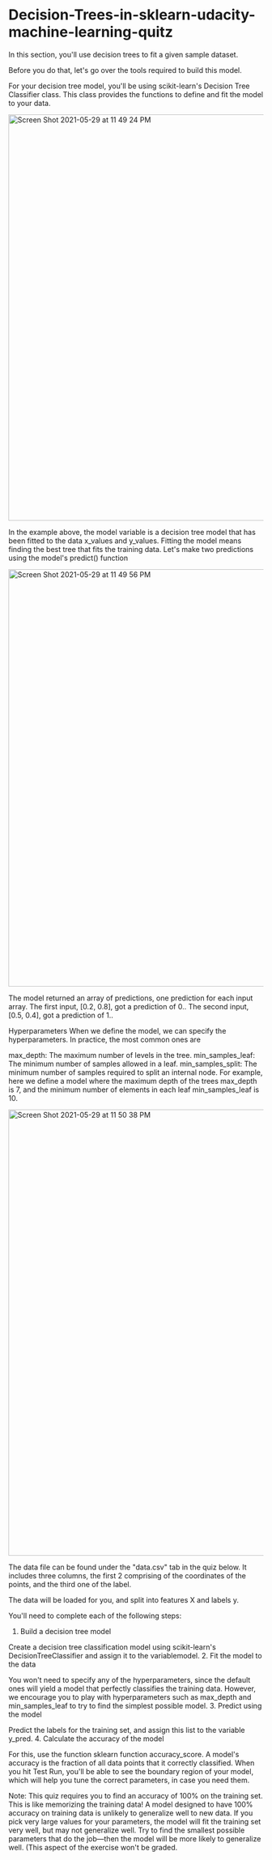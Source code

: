 # Decision-Trees-in-sklearn-udacity-machine-learning-quitz


In this section, you'll use decision trees to fit a given sample dataset.

Before you do that, let's go over the tools required to build this model.

For your decision tree model, you'll be using scikit-learn's Decision Tree Classifier class. This class provides the functions to define and fit the model to your data.


<img width="803" alt="Screen Shot 2021-05-29 at 11 49 24 PM" src="https://user-images.githubusercontent.com/25523756/120095046-844c6480-c0d8-11eb-8562-3f2becaaf23d.png">




In the example above, the model variable is a decision tree model that has been fitted to the data x_values and y_values. Fitting the model means finding the best tree that fits the training data. Let's make two predictions using the model's predict() function


<img width="825" alt="Screen Shot 2021-05-29 at 11 49 56 PM" src="https://user-images.githubusercontent.com/25523756/120095063-9af2bb80-c0d8-11eb-84fd-e11673084e13.png">




The model returned an array of predictions, one prediction for each input array. The first input, [0.2, 0.8], got a prediction of 0.. The second input, [0.5, 0.4], got a prediction of 1..

Hyperparameters
When we define the model, we can specify the hyperparameters. In practice, the most common ones are

max_depth: The maximum number of levels in the tree.
min_samples_leaf: The minimum number of samples allowed in a leaf.
min_samples_split: The minimum number of samples required to split an internal node.
For example, here we define a model where the maximum depth of the trees max_depth is 7, and the minimum number of elements in each leaf min_samples_leaf is 10.


<img width="882" alt="Screen Shot 2021-05-29 at 11 50 38 PM" src="https://user-images.githubusercontent.com/25523756/120095082-b1007c00-c0d8-11eb-8c25-27bc0e37f711.png">




The data file can be found under the "data.csv" tab in the quiz below. It includes three columns, the first 2 comprising of the coordinates of the points, and the third one of the label.

The data will be loaded for you, and split into features X and labels y.

You'll need to complete each of the following steps:
1. Build a decision tree model

Create a decision tree classification model using scikit-learn's DecisionTreeClassifier and assign it to the variablemodel.
2. Fit the model to the data

You won't need to specify any of the hyperparameters, since the default ones will yield a model that perfectly classifies the training data. However, we encourage you to play with hyperparameters such as max_depth and min_samples_leaf to try to find the simplest possible model.
3. Predict using the model

Predict the labels for the training set, and assign this list to the variable y_pred.
4. Calculate the accuracy of the model

For this, use the function sklearn function accuracy_score. A model's accuracy is the fraction of all data points that it correctly classified.
When you hit Test Run, you'll be able to see the boundary region of your model, which will help you tune the correct parameters, in case you need them.

Note: This quiz requires you to find an accuracy of 100% on the training set. This is like memorizing the training data! A model designed to have 100% accuracy on training data is unlikely to generalize well to new data. If you pick very large values for your parameters, the model will fit the training set very well, but may not generalize well. Try to find the smallest possible parameters that do the job—then the model will be more likely to generalize well. (This aspect of the exercise won't be graded.
